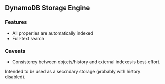 ## DynamoDB Storage Engine

### Features

- All properties are automatically indexed
- Full-text search


### Caveats

- Consistency between objects/history and external indexes is best-effort.


Intended to be used as a secondary storage (probably with history disabled).
